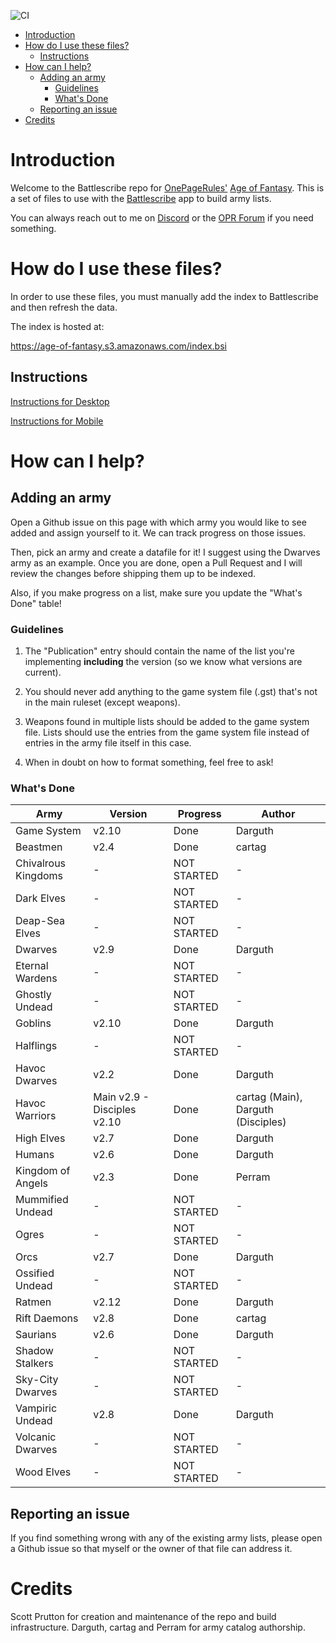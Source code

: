 ![CI](https://github.com/sprutton1/GrimdarkFutureBattlescribe/workflows/CI/badge.svg?branch=master)

<!-- TOC -->
- [Introduction](#introduction) 
- [How do I use these files?](#how-do-i-use-these-files)
   - [Instructions](#instructions)
- [How can I help?](#how-can-i-help)
   - [Adding an army](#adding-an-army)
      - [Guidelines](#guidelines)
      - [What's Done](#whats-done)
   - [Reporting an issue](#reporting-an-issue)
- [Credits](#credits)
<!-- /TOC -->

# Introduction

Welcome to the Battlescribe repo for [OnePageRules'](https://onepagerules.com/)
[Age of Fantasy](https://onepagerules.com/portfolio/age-of-fantasy/). This is
a set of files to use with the [Battlescribe](https://battlescribe.net/) app to
build army lists.

You can always reach out to me on
[Discord](https://discordapp.com/channels/610199287346888743/610199287346888746)
or the [OPR Forum](http://forum.onepagerules.com/) if you need something.

# How do I use these files?

In order to use these files, you must manually add the index to Battlescribe and
then refresh the data.

The index is hosted at:

https://age-of-fantasy.s3.amazonaws.com/index.bsi

## Instructions

[Instructions for Desktop](./desktop.md)

[Instructions for Mobile](./mobile.md)

# How can I help?

## Adding an army

Open a Github issue on this page with which army you would like to see added and
assign yourself to it. We can track progress on those issues.

Then, pick an army and create a datafile for it! I suggest using the Dwarves army as an example. Once you are done, open a Pull Request and I will
review the changes before shipping them up to be indexed.

Also, if you make progress on a list, make sure you update the "What's Done"
table!

### Guidelines

1. The "Publication" entry should contain the name of the list you're
   implementing **including** the version (so we know what versions are
   current).

2. You should never add anything to the game system file (.gst) that's not in
   the main ruleset (except weapons).

3. Weapons found in multiple lists should be added to the game system file.
   Lists should use the entries from the game system file instead of entries in
   the army file itself in this case.

4. When in doubt on how to format something, feel free to ask!

### What's Done

| Army | Version | Progress | Author |
|---|---|---|---|
|Game System|v2.10|Done|Darguth|
|Beastmen|v2.4|Done|cartag|
|Chivalrous Kingdoms|-|NOT STARTED|-|
|Dark Elves|-|NOT STARTED|-|
|Deap-Sea Elves|-|NOT STARTED|-|
|Dwarves|v2.9|Done|Darguth|
|Eternal Wardens|-|NOT STARTED|-|
|Ghostly Undead|-|NOT STARTED|-|
|Goblins|v2.10|Done|Darguth|
|Halflings|-|NOT STARTED|-|
|Havoc Dwarves|v2.2|Done|Darguth|
|Havoc Warriors|Main v2.9 - Disciples v2.10|Done|cartag (Main), Darguth (Disciples)|
|High Elves|v2.7|Done|Darguth|
|Humans|v2.6|Done|Darguth|
|Kingdom of Angels|v2.3|Done|Perram|
|Mummified Undead|-|NOT STARTED|-|
|Ogres|-|NOT STARTED|-|
|Orcs|v2.7|Done|Darguth|
|Ossified Undead|-|NOT STARTED|-|
|Ratmen|v2.12|Done|Darguth|
|Rift Daemons|v2.8|Done|cartag|
|Saurians|v2.6|Done|Darguth|
|Shadow Stalkers|-|NOT STARTED|-|
|Sky-City Dwarves|-|NOT STARTED|-|
|Vampiric Undead|v2.8|Done|Darguth|
|Volcanic Dwarves|-|NOT STARTED|-|
|Wood Elves|-|NOT STARTED|-|

## Reporting an issue

If you find something wrong with any of the existing army lists, please open a
Github issue so that myself or the owner of that file can address it.

# Credits

Scott Prutton for creation and maintenance of the repo and build infrastructure.
Darguth, cartag and Perram for army catalog authorship.
